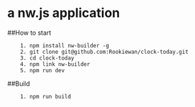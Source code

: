 # a nw.js application
##How to start
```
    1. npm install nw-builder -g
    2. git clone git@github.com:Rookiewan/clock-today.git
    3. cd clock-today
    4. npm link nw-builder
    5. npm run dev
```
##Build
```
    1. npm run build